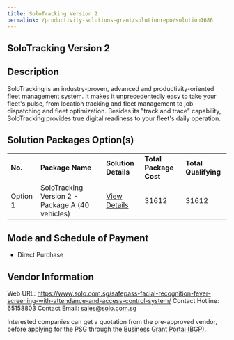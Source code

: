 ```yaml
---
title: SoloTracking Version 2
permalink: /productivity-solutions-grant/solutionrepo/solution1686
---
```


## SoloTracking Version 2

## Description

SoloTracking is an industry-proven, advanced and productivity-oriented fleet management system. It makes it unprecedentedly easy to take your fleet's pulse, from location tracking and fleet management to job dispatching and fleet optimization. Besides its "track and trace" capability, SoloTracking provides true digital readiness to your fleet's daily operation.

## Solution Packages Option(s)

<table>
<tr>
<td><b>No.</b></td>
<td><b>Package Name</b></td>
<td><b>Solution Details</b></td>
<td><b>Total Package Cost</b></td>
<td><b>Total Qualifying</b></td>
</tr>
<tr>
<td>Option 1</td>
<td>SoloTracking Version 2 - Package A (40 vehicles)</td>
<td><a href='https://www.gobusiness.gov.sg/images/psg/Desensitised_Solo_tracking_Annex_3_CR_wef_21_Oct_2021_Part_2.pdf'>View Details</a></td>
<td>31612</td>
<td>31612</td>
</tr>
</table>

## Mode and Schedule of Payment

 - Direct Purchase

## Vendor Information

 Web URL: https://www.solo.com.sg/safepass-facial-recognition-fever-screening-with-attendance-and-access-control-system/ 
Contact Hotline: 65158803 
Contact Email: sales@solo.com.sg 


Interested companies can get a quotation from the pre-approved vendor, before applying for the PSG through the <a href='https://www.businessgrants.gov.sg/'>Business Grant Portal (BGP)</a>.

<script src="/jquery/resize-tables.js"></script>
